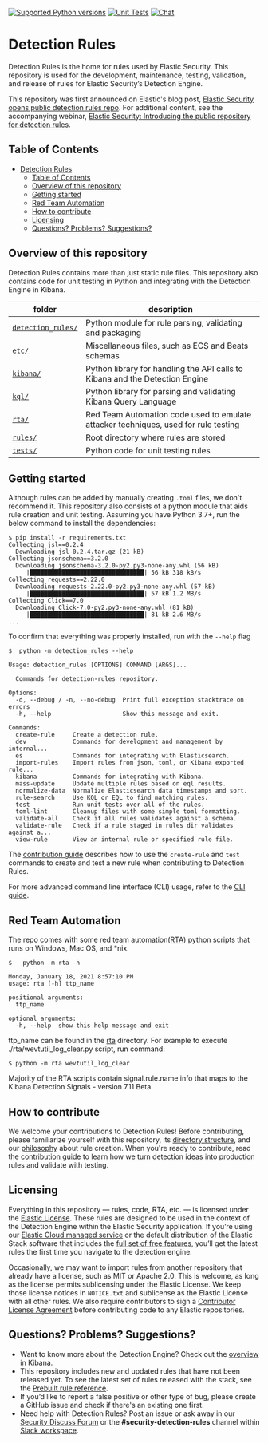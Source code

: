 [![Supported Python versions](https://img.shields.io/badge/python-3.7+-yellow.svg)](https://www.python.org/downloads/)
[![Unit Tests](https://github.com/elastic/detection-rules/workflows/Unit%20Tests/badge.svg)](https://github.com/elastic/detection-rules/actions)
[![Chat](https://img.shields.io/badge/chat-%23security--detection--rules-blueviolet)](https://ela.st/slack)

# Detection Rules

Detection Rules is the home for rules used by Elastic Security. This repository is used for the development, maintenance, testing, validation, and release of rules for Elastic Security’s Detection Engine.

This repository was first announced on Elastic's blog post, [Elastic Security opens public detection rules repo](https://elastic.co/blog/elastic-security-opens-public-detection-rules-repo). For additional content, see the accompanying webinar, [Elastic Security: Introducing the public repository for detection rules](https://www.elastic.co/webinars/introducing-the-public-repository-for-detection-rules).


## Table of Contents
- [Detection Rules](#detection-rules)
  - [Table of Contents](#table-of-contents)
  - [Overview of this repository](#overview-of-this-repository)
  - [Getting started](#getting-started)
  - [Red Team Automation](#red-team-automation)
  - [How to contribute](#how-to-contribute)
  - [Licensing](#licensing)
  - [Questions? Problems? Suggestions?](#questions-problems-suggestions)


## Overview of this repository

Detection Rules contains more than just static rule files. This repository also contains code for unit testing in Python and integrating with the Detection Engine in Kibana.

| folder                                |  description                                                                        |
|-------------------------------------- |------------------------------------------------------------------------------------ |
| [`detection_rules/`](detection_rules) | Python module for rule parsing, validating and packaging                            |
| [`etc/`](etc)                         | Miscellaneous files, such as ECS and Beats schemas                                  |
| [`kibana/`](kibana)                   | Python library for handling the API calls to Kibana and the Detection Engine        |
| [`kql/`](kql)                         | Python library for parsing and validating Kibana Query Language                     |
| [`rta/`](rta)                         | Red Team Automation code used to emulate attacker techniques, used for rule testing |
| [`rules/`](rules)                     | Root directory where rules are stored                                               |
| [`tests/`](tests)                     | Python code for unit testing rules                                                  |


## Getting started

Although rules can be added by manually creating `.toml` files, we don't recommend it. This repository also consists of a python module that aids rule creation and unit testing. Assuming you have Python 3.7+, run the below command to install the dependencies:
```console
$ pip install -r requirements.txt
Collecting jsl==0.2.4
  Downloading jsl-0.2.4.tar.gz (21 kB)
Collecting jsonschema==3.2.0
  Downloading jsonschema-3.2.0-py2.py3-none-any.whl (56 kB)
     |████████████████████████████████| 56 kB 318 kB/s 
Collecting requests==2.22.0
  Downloading requests-2.22.0-py2.py3-none-any.whl (57 kB)
     |████████████████████████████████| 57 kB 1.2 MB/s 
Collecting Click==7.0
  Downloading Click-7.0-py2.py3-none-any.whl (81 kB)
     |████████████████████████████████| 81 kB 2.6 MB/s 
...
```

To confirm that everything was properly installed, run with the `--help` flag
```console
$  python -m detection_rules --help

Usage: detection_rules [OPTIONS] COMMAND [ARGS]...

  Commands for detection-rules repository.

Options:
  -d, --debug / -n, --no-debug  Print full exception stacktrace on errors
  -h, --help                    Show this message and exit.

Commands:
  create-rule     Create a detection rule.
  dev             Commands for development and management by internal...
  es              Commands for integrating with Elasticsearch.
  import-rules    Import rules from json, toml, or Kibana exported rule...
  kibana          Commands for integrating with Kibana.
  mass-update     Update multiple rules based on eql results.
  normalize-data  Normalize Elasticsearch data timestamps and sort.
  rule-search     Use KQL or EQL to find matching rules.
  test            Run unit tests over all of the rules.
  toml-lint       Cleanup files with some simple toml formatting.
  validate-all    Check if all rules validates against a schema.
  validate-rule   Check if a rule staged in rules dir validates against a...
  view-rule       View an internal rule or specified rule file.
```

The [contribution guide](CONTRIBUTING.md) describes how to use the `create-rule` and `test` commands to create and test a new rule when contributing to Detection Rules.

For more advanced command line interface (CLI) usage, refer to the [CLI guide](CLI.md).

## Red Team Automation

The repo comes with some red team automation([RTA](./rta)) python scripts that runs on Windows, Mac OS, and *nix. 

```console
$   python -m rta -h

Monday, January 18, 2021 8:57:10 PM
usage: rta [-h] ttp_name

positional arguments:
  ttp_name

optional arguments:
  -h, --help  show this help message and exit
```
ttp_name can be found in the [rta](./rta) directory. For example to execute ./rta/wevtutil_log_clear.py script, run command:

```console
$ python -m rta wevtutil_log_clear
```

Majority of the RTA scripts contain signal.rule.name info that maps to the Kibana Detection Signals - version 7.11 Beta




## How to contribute

We welcome your contributions to Detection Rules! Before contributing, please familiarize yourself with this repository, its [directory structure](#overview-of-this-repository), and our [philosophy](PHILOSOPHY.md) about rule creation. When you're ready to contribute, read the [contribution guide](CONTRIBUTING.md) to learn how we turn detection ideas into production rules and validate with testing.

## Licensing

Everything in this repository — rules, code, RTA, etc. — is licensed under the [Elastic License](LICENSE.txt). These rules are designed to be used in the context of the Detection Engine within the Elastic Security application. If you’re using our [Elastic Cloud managed service](https://www.elastic.co/cloud/) or the default distribution of the Elastic Stack software that includes the [full set of free features](https://www.elastic.co/subscriptions), you’ll get the latest rules the first time you navigate to the detection engine.

Occasionally, we may want to import rules from another repository that already have a license, such as MIT or Apache 2.0. This is welcome, as long as the license permits sublicensing under the Elastic License. We keep those license notices in `NOTICE.txt` and sublicense as the Elastic License with all other rules. We also require contributors to sign a [Contributor License Agreement](https://www.elastic.co/contributor-agreement) before contributing code to any Elastic repositories.

## Questions? Problems? Suggestions?

- Want to know more about the Detection Engine? Check out the [overview](https://www.elastic.co/guide/en/siem/guide/current/detection-engine-overview.html) in Kibana.
- This repository includes new and updated rules that have not been released yet. To see the latest set of rules released with the stack, see the [Prebuilt rule reference](https://www.elastic.co/guide/en/siem/guide/current/prebuilt-rules.html).
- If you’d like to report a false positive or other type of bug, please create a GitHub issue and check if there's an existing one first.
- Need help with Detection Rules? Post an issue or ask away in our [Security Discuss Forum](https://discuss.elastic.co/c/security/) or the **#security-detection-rules** channel within [Slack workspace](https://www.elastic.co/blog/join-our-elastic-stack-workspace-on-slack).
